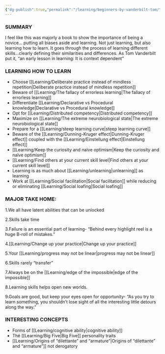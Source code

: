 ```yaml
---
{"dg-publish":true,"permalink":"/learning/beginners-by-vanderbilt-tom/"}
---
```


### SUMMARY 
I feel like this was majorly a book to show the importance of being a novice… putting all biases aside and learning. Not just learning, but also learning how to learn. It goes through the process of learning different skills…clearly defining their similarities and differences. As Tom Vanderbilt put it, “an early lesson in learning: It is context dependent”

### LEARNING HOW TO LEARN
- Choose [[Learning/Deliberate practice instead of mindless repetition\|Deliberate practice instead of mindless repetition]] 
- Beware of [[Learning/The fallacy of errorless learning\|The fallacy of errorless learning]] 
- Differentiate [[Learning/Declarative vs Procedural knowledge\|Declarative vs Procedural knowledge]]
- Opt for [[Learning/Distributed competency\|Distributed competency]] 
- Maximize on [[Learning/The extreme neurobiological state\|The extreme neurobiological state]] 
- Prepare for a [[Learning/steep learning curve\|steep learning curve]] 
- Beware of the [[Learning/Dunning-Kruger effect\|Dunning-Kruger effect]] coupled with the [[Learning/Einstellung effect\|Einstellung effect]]
- [[Learning/Keep the curiosity and naïve optimism\|Keep the curiosity and naïve optimism]]
- [[Learning/Find others at your current skill level\|Find others at your current skill level]]
- Learning is as much about [[Learning/unlearning\|unlearning]] as learning 
- Work at [[Learning/Social facilitation\|Social facilitation]] while reducing or eliminating [[Learning/Social loafing\|Social loafing]] 


### MAJOR TAKE HOME:

1.We all have latent abilities that can be unlocked

2.Skills take time

3.Failure is an essential part of learning- “Behind every highlight reel is a huge B-roll of mistakes.”

4.[[Learning/Change up your practice\|Change up your practice]]

5.Your [[Learning/progress may not be linear\|progress may not be linear]]

6.Skills rarely “transfer”

7.Always be on the [[Learning/edge of the impossible\|edge of the impossible]]

8.Learning skills helps open new worlds.

9.Goals are good, but keep your eyes open for opportunity- “As you try to learn something, you shouldn’t lose sight of all the interesting little detours along the way.”



### INTERESTING CONCEPTS 

- Forms of [[Learning/cognitive ability\|cognitive ability]]
- Thé [[Learning/Big Five\|Big Five]] personality traits
- [[Learning/Origins of “dilettante” and “armature”\|Origins of “dilettante” and “armature”]] not derogatory 